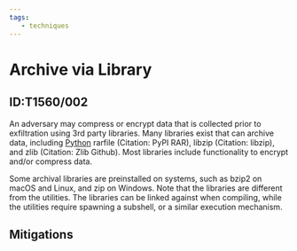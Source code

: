 ```yaml
---
tags:
   - techniques
---
```

# Archive via Library
## ID:T1560/002
An adversary may compress or encrypt data that is collected prior to exfiltration using 3rd party libraries. Many libraries exist that can archive data, including [Python](techniques/T1059/006) rarfile (Citation: PyPI RAR), libzip (Citation: libzip), and zlib (Citation: Zlib Github). Most libraries include functionality to encrypt and/or compress data.

Some archival libraries are preinstalled on systems, such as bzip2 on macOS and Linux, and zip on Windows. Note that the libraries are different from the utilities. The libraries can be linked against when compiling, while the utilities require spawning a subshell, or a similar execution mechanism.
## Mitigations
